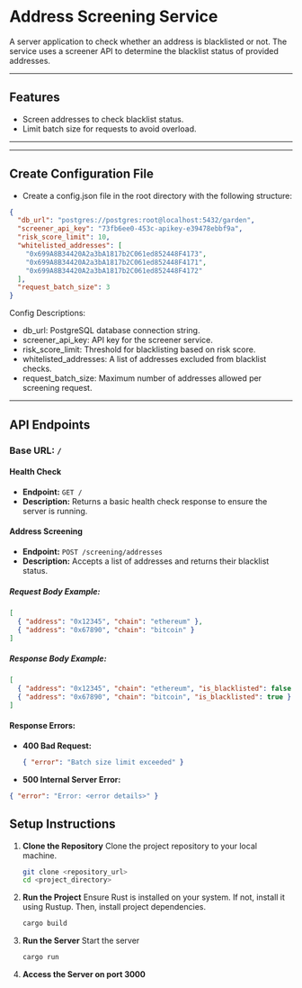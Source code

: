 # Address Screening Service

A server application to check whether an address is blacklisted or not. The service uses a screener API to determine the blacklist status of provided addresses.

---

## Features

- Screen addresses to check blacklist status.
- Limit batch size for requests to avoid overload.

---

---

## Create Configuration File

- Create a config.json file in the root directory with the following structure:

```json
{
  "db_url": "postgres://postgres:root@localhost:5432/garden",
  "screener_api_key": "73fb6ee0-453c-apikey-e39478ebbf9a",
  "risk_score_limit": 10,
  "whitelisted_addresses": [
    "0x699A8B34420A2a3bA1817b2C061ed852448F4173",
    "0x699A8B34420A2a3bA1817b2C061ed852448F4171",
    "0x699A8B34420A2a3bA1817b2C061ed852448F4172"
  ],
  "request_batch_size": 3
}
```

Config Descriptions:

- db_url: PostgreSQL database connection string.
- screener_api_key: API key for the screener service.
- risk_score_limit: Threshold for blacklisting based on risk score.
- whitelisted_addresses: A list of addresses excluded from blacklist checks.
- request_batch_size: Maximum number of addresses allowed per screening request.

---

## API Endpoints

### Base URL: `/`

#### Health Check

- **Endpoint:** `GET /`
- **Description:** Returns a basic health check response to ensure the server is running.

#### Address Screening

- **Endpoint:** `POST /screening/addresses`
- **Description:** Accepts a list of addresses and returns their blacklist status.

##### Request Body Example:

```json
[
  { "address": "0x12345", "chain": "ethereum" },
  { "address": "0x67890", "chain": "bitcoin" }
]
```

##### Response Body Example:

```json
[
  { "address": "0x12345", "chain": "ethereum", "is_blacklisted": false },
  { "address": "0x67890", "chain": "bitcoin", "is_blacklisted": true }
]
```

#### Response Errors:

- **400 Bad Request:**

  ```json
  { "error": "Batch size limit exceeded" }
  ```

- **500 Internal Server Error:**

```json
{ "error": "Error: <error details>" }
```

## Setup Instructions

1. **Clone the Repository**
   Clone the project repository to your local machine.

   ```bash
   git clone <repository_url>
   cd <project_directory>
   ```

2. **Run the Project**
   Ensure Rust is installed on your system. If not, install it using Rustup.
   Then, install project dependencies.
   ```bash
   cargo build
   ```
3. **Run the Server**
   Start the server

   ```bash
   cargo run
   ```

4. **Access the Server on port 3000**

```

```
